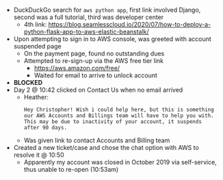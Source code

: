- DuckDuckGo search for `aws python app`, first link involved Django, second was a full tutorial, third was developer center
    - 4th link: https://blog.seamlesscloud.io/2020/07/how-to-deploy-a-python-flask-app-to-aws-elastic-beanstalk/
- Upon attempting to sign in to AWS console, was greeted with account suspended page
    - On the payment page, found no outstanding dues
    - Attempted to re-sign-up via the AWS free tier link
        - https://aws.amazon.com/free/
        - Waited for email to arrive to unlock account
- **BLOCKED**
- Day 2 @ 10:42 clicked on Contact Us when no email arrived
    - Heather:
        ```
        Hey Christopher! Wish i could help here, but this is something our AWS Accounts and Billings team will have to help you with. This may be due to inactivity of your account, it suspends after 90 days.
        ```
    - Was given link to contact Accounts and Billing team
- Created a new ticket/case and chose the chat option with AWS to resolve it @ 10:50
    - Apparently my account was closed in October 2019 via self-service, thus unable to re-open (10:53am)